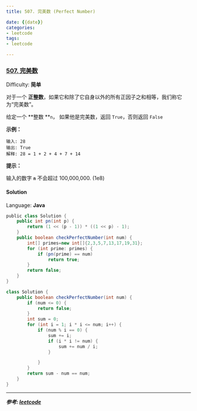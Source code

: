 ```yaml
---
title: 507. 完美数 (Perfect Number)

date: {{date}}
categories:
- leetcode
tags:
- leetcode

---
```

### [507\. 完美数](https://leetcode-cn.com/problems/perfect-number/)

Difficulty: **简单**


对于一个 **正整数**，如果它和除了它自身以外的所有正因子之和相等，我们称它为“完美数”。

给定一个 **整数 **`n`， 如果他是完美数，返回 `True`，否则返回 `False`

**示例：**

```
输入: 28
输出: True
解释: 28 = 1 + 2 + 4 + 7 + 14
```

**提示：**

输入的数字 **`n`** 不会超过 100,000,000\. (1e8)


#### Solution

Language: **Java**

```java
​public class Solution {
    public int pn(int p) {
        return (1 << (p - 1)) * ((1 << p) - 1);
    }
    public boolean checkPerfectNumber(int num) {
        int[] primes=new int[]{2,3,5,7,13,17,19,31};
        for (int prime: primes) {
            if (pn(prime) == num)
                return true;
        }
        return false;
    }
}
```

```java
class Solution {
    public boolean checkPerfectNumber(int num) {
        if (num <= 0) {
            return false;
        }
        int sum = 0;
        for (int i = 1; i * i <= num; i++) {
            if (num % i == 0) {
                sum += i;
                if (i * i != num) {
                    sum += num / i;
                }

            }
        }
        return sum - num == num;
    }
}
```
---
***参考:
[leetcode](https://leetcode-cn.com/problems/perfect-number/)***
